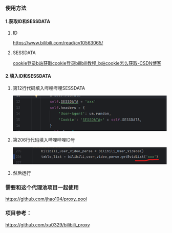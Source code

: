 ### 使用方法

#### 1.获取ID和SESSDATA

1. ID

   https://www.bilibili.com/read/cv10563065/

2. SESSDATA

   [cookie登录b站获取cookie登录billbill教程_b站cookie怎么获取-CSDN博客](https://blog.csdn.net/qq_28821897/article/details/132002110)

#### 2.填入ID和SESSDATA

1. 第12行代码填入哔哩哔哩SESSDATA

   ![](images/1.png)

2. 第206行代码填入哔哩哔哩ID号

   ![](images/2.png)

3. 然后运行

### 需要和这个代理池项目一起使用

https://github.com/jhao104/proxy_pool

### 项目参考：

https://github.com/xu0329/bilibili_proxy
